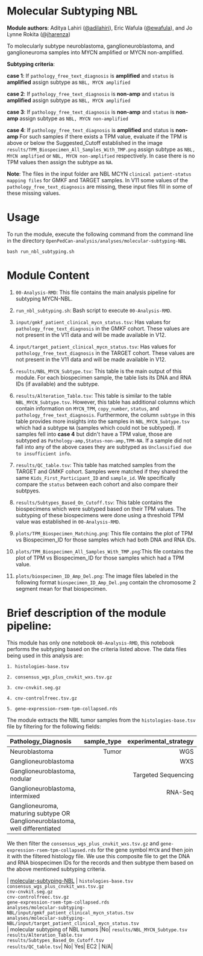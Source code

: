# Molecular Subtyping NBL
**Module authors**: Aditya Lahiri ([@adilahiri](https://github.com/adilahiri)), Eric Wafula ([@ewafula](https://github.com/ewafula)), and Jo Lynne Rokita ([@jharenza](https://github.com/jharenza))

To molecularly subtype neuroblastoma, ganglioneuroblastoma, and ganglioneuroma samples into MYCN amplified or MYCN non-amplified.

**Subtyping criteria**:

**case 1**:
If `pathology_free_text_diagnosis` is **amplified** and `status` is **amplified** assign subtype as `NBL, MYCN amplified`

**case 2**:
If `pathology_free_text_diagnosis` is **non-amp** and `status` is **amplified** assign subtype as `NBL, MYCN amplified`

**case 3**:
If `pathology_free_text_diagnosis` is **non-amp** and `status` is **non-amp** assign subtype as `NBL, MYCN non-amplified`

**case 4**:
If `pathology_free_text_diagnosis` is **amplified** and status is **non-amp**
For such samples if there exists a TPM value, evaluate if the TPM is above or below the Suggested_Cutoff established in the image `results/TPM_Biospecimen_All_Samples_With_TMP.png` assign subtype as `NBL, MYCN amplified` or `NBL, MYCN non-amplified` respectively.  In case there is no TPM values then assign the subtype as `NA`. 

**Note**: The files in the input folder are NBL MCYN `clinical patient-status mapping files` for GMKF and TARGET samples. In V11 some values of the `pathology_free_text_diagnosis` are missing, these input files fill in some of these missing values. 

# Usage
To run the module, execute the following command from the command line in the directory `OpenPedCan-analysis/analyses/molecular-subtyping-NBL` 

`bash run_nbl_subtyping.sh `

# Module Content
1. `00-Analysis-RMD`: This file contains the main analysis pipeline for subtyping MYCN-NBL. 

2. `run_nbl_subtyping.sh`: Bash script to execute `00-Analysis-RMD`.

3. `input/gmkf_patient_clinical_mycn_status.tsv`: Has values for `pathology_free_text_diagnosis` in the GMKF cohort. These values are not present in the V11 data and will be made available in V12.

4. `input/target_patient_clinical_mycn_status.tsv`: Has values for `pathology_free_text_diagnosis` in the TARGET cohort. These values are not present in the V11 data and will be made available in V12.

5. `results/NBL_MYCN_Subtype.tsv`: This table is the main output of this module. For each biospecimen sample, the table  lists its DNA and RNA IDs (if available) and the subtype. 

6. `results/Alteration_Table.tsv`: This table is similar to the table `NBL_MYCN_Subtype.tsv`. However, this table has 
additional columns which contain information on `MYCN_TPM`,	`copy_number`,	`status`, and	`pathology_free_text_diagnosis`. Furthermore, the column `subtype` in this table provides more insights into the samples in `NBL_MYCN_Subtype.tsv` which had a subtype `NA` (samples which could not be subtyped). If samples fell into **case 4** but didn't have a TPM value, those are subtyped as `Pathology-amp,Status-non-amp,TPM-NA`.  If a sample did not fall into any of the above cases they are subtyped as `Unclassified due to insufficient info`.

7. `results/QC_table.tsv`: This table has matched samples from the TARGET and GMKF cohort. Samples were matched if they shared the same `Kids_First_Participant_ID` and `sample_id`. We specifically compare the `status` between each cohort and also compare their subtpyes. 

8. `results/Subtypes_Based_On_Cutoff.tsv`: This table contains the biospecimens which were subtyped based on their TPM values. The subtyping of these biospecimens were done using a threshold TPM value was established in `00-Analysis-RMD`. 

9. `plots/TPM_Biospecimen_Matching.png`: This file contains the plot of TPM vs Biospecimen_ID for those samples which had both DNA and RNA IDs. 


10. `plots/TPM_Biospecimen_All_Samples_With_TMP.png`:This file contains the plot of TPM vs Biospecimen_ID for those samples which had a TPM value. 

11. `plots/biospecimen_ID_Amp_Del.png`: The image files labeled in the following format `biospecimen_ID_Amp_Del.png` contain the chromosome 2 segment mean for that biospecimen.


# Brief description of the module pipeline:
This module has only one notebook `00-Analysis-RMD`, this notebook performs the subtyping based on the criteria listed above. The data files being used in this analysis are: 
```
1. histologies-base.tsv

2. consensus_wgs_plus_cnvkit_wxs.tsv.gz

3. cnv-cnvkit.seg.gz

4. cnv-controlfreec.tsv.gz

5. gene-expression-rsem-tpm-collapsed.rds
```
The module extracts the NBL tumor samples from the `histologies-base.tsv` file by filtering for the following fields:

| Pathology_Diagnosis                                                         |sample_type| experimental_strategy| 
|:----------------------------------------------------------------------------|----------:|---------------------:|
|Neuroblastoma                                                                | Tumor     |   WGS                |  
|Ganglioneuroblastoma                                                         |           |   WXS                | 
|Ganglioneuroblastoma, nodular                                                |           |Targeted Sequencing   |  
|Ganglioneuroblastoma, intermixed                                             |           |   RNA-Seq            | 
|Ganglioneuroma, maturing subtype OR Ganglioneuroblastoma, well differentiated|           |                      |

We then filter the `consensus_wgs_plus_cnvkit_wxs.tsv.gz` and `gene-expression-rsem-tpm-collapsed.rds` for the gene symbol `MYCN` and then join it with the filtered histology file. We use this composite file to get the DNA and RNA biospecimen IDs for the records and then subtype them based on the above mentioned subtyping criteria. 




| [molecular-subtyping-NBL](https://github.com/PediatricOpenTargets/OpenPedCan-analysis/tree/molecular-subtyping-NBL/analyses/molecular-subtyping-NBL)                  | `histologies-base.tsv` <br>  `consensus_wgs_plus_cnvkit_wxs.tsv.gz` <br> `cnv-cnvkit.seg.gz`<br> `cnv-controlfreec.tsv.gz` <br>`gene-expression-rsem-tpm-collapsed.rds`<br>`analyses/molecular-subtyping-NBL/input/gmkf_patient_clinical_mycn_status.tsv` <br>`analyses/molecular-subtyping-NBL/input/target_patient_clinical_mycn_status.tsv`<br>| molecular subtyping of NBL tumors |No| `results/NBL_MYCN_Subtype.tsv` <br> `results/Alteration_Table.tsv` <br> `results/Subtypes_Based_On_Cutoff.tsv` <br> `results/QC_table.tsv`| No| Yes| EC2 | N/A|